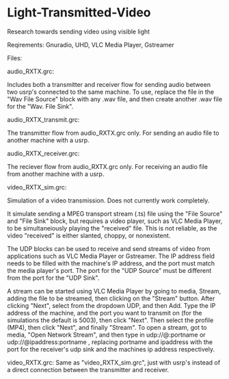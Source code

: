 # Light-Transmitted-Video
Research towards sending video using visible light

Reqirements:
Gnuradio, UHD, VLC Media Player, Gstreamer


Files:

audio_RXTX.grc:

  Includes both a transmitter and receiver flow for sending audio between two usrp's connected to the same machine.
  To use, replace the file in the "Wav File Source" block with any .wav file, and then create another .wav file for the "Wav. File Sink".


audio_RXTX_transmit.grc:

  The transmitter flow from audio_RXTX.grc only. For sending an audio file to another machine with a usrp.


audio_RXTX_receiver.grc:

  The reciever flow from audio_RXTX.grc only. For receiving an audio file from another machine with a usrp.


video_RXTX_sim.grc:

  Simulation of a video transmission. Does not currently work completely. 
  
  It simulate sending a MPEG transport stream (.ts) file using the "File Source" and "File Sink" block, but requires a video player, such as VLC Media Player, to be simultaneiously playing the "received" file. This is not reliable, as the video "received" is either slanted, choppy, or nonexistent. 
  
  The UDP blocks can be used to receive and send streams of video from applications such as VLC Media Player or Gstreamer. The IP address field needs to be filled with the machine's IP address, and the port must match the media player's port. The port for the "UDP Source" must be different from the port for the "UDP Sink". 
  
  A stream can be started using VLC Media Player by going to media, Stream, adding the file to be streamed, then clicking on the "Stream" button. After clicking "Next", select from the dropdown UDP, and then Add. Type the IP address of the machine, and the port you want to transmit on (for the simulations the default is 5003), then click "Next". Then select the profile (MP4), then click "Next", and finally "Stream". 
  To open a stream, got to media, "Open Network Stream", and then type in udp://@:portname or udp://@ipaddress:portname , replacing portname and ipaddress with the port for the receiver's udp sink and the machines ip address respectively. 
  
video_RXTX.grc:
  Same as "video_RXTX_sim.grc", just with usrp's instead of a direct connection between the transmitter and receiver.
